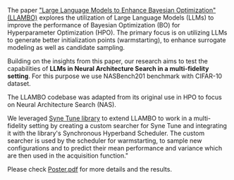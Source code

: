 The paper ["Large Language Models to Enhance Bayesian Optimization" (LLAMBO)](
https://doi.org/10.48550/arXiv.2402.03921) explores the utilization of Large Language Models (LLMs) to improve the performance of Bayesian Optimization (BO) for Hyperparameter Optimization (HPO). The primary focus is on utilizing LLMs to generate better initialization points (warmstarting), to enhance surrogate modeling as well as candidate sampling. 

Building on the insights from this paper, our research aims to test the capabilities of **LLMs in Neural Architecture Search in a multi-fidelity setting**. For this purpose we use NASBench201 benchmark with CIFAR-10 dataset.

The LLAMBO codebase was adapted from its original use in HPO to focus on Neural Architecture Search (NAS).

We leveraged [Syne Tune library](https://syne-tune.readthedocs.io/en/latest/) to extend LLAMBO to work in a multi-fidelity setting by creating a custom searcher for Syne Tune and integrating it with the library's Synchronous Hyperband Scheduler. The custom searcher is used by the scheduler for warmstarting, to sample new configurations and to predict their mean performance and variance which are then used in the acquisition function."

Please check [Poster.pdf](https://github.com/ErlisLushtaku/DeepLearningLab-Multi-fidelity_NAS_using_LLMs/blob/main/Poster.pdf) for more details and the results.
